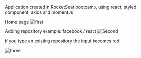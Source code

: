 Application created in RocketSeat bootcamp, using react, styled component, axios and momentJs


Home page
![first](http://i63.tinypic.com/xb0cx5.png)


Adding repository example: facebook / react
![Second](http://i67.tinypic.com/288nl6q.png)


if you type an existing repository the input becomes red

![three](http://i68.tinypic.com/2ldu242.png)
